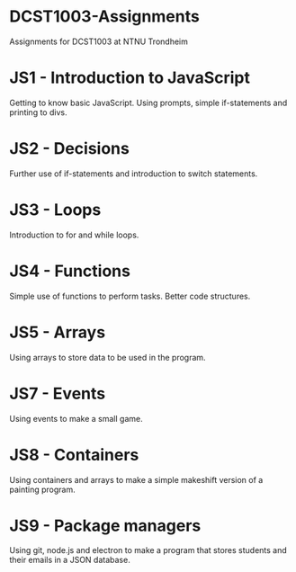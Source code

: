 # DCST1003-Assignments
Assignments for DCST1003 at NTNU Trondheim

# JS1 - Introduction to JavaScript
Getting to know basic JavaScript. Using prompts, simple if-statements and printing to divs.

# JS2 - Decisions
Further use of if-statements and introduction to switch statements.

# JS3 - Loops
Introduction to for and while loops. 

# JS4 - Functions
Simple use of functions to perform tasks. Better code structures.

# JS5 - Arrays
Using arrays to store data to be used in the program.

# JS7 - Events
Using events to make a small game.

# JS8 - Containers
Using containers and arrays to make a simple makeshift version of a painting program.

# JS9 - Package managers
Using git, node.js and electron to make a program that stores students and their emails in a JSON database.